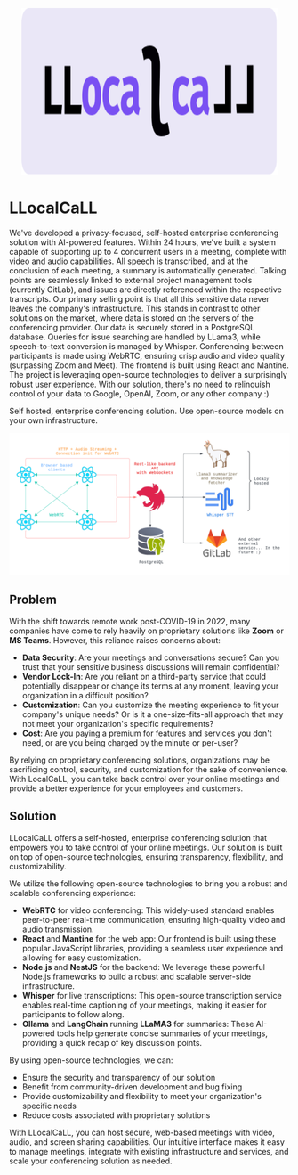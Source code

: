 <p align="center">
  <img width="460" height="300" src="./frontend/public/Logo.svg">
</p>

# LLocalCaLL

We've developed a privacy-focused, self-hosted enterprise conferencing solution with AI-powered features. Within 24 hours, we've built a system capable of supporting up to 4 concurrent users in a meeting, complete with video and audio capabilities. All speech is transcribed, and at the conclusion of each meeting, a summary is automatically generated. Talking points are seamlessly linked to external project management tools (currently GitLab), and issues are directly referenced within the respective transcripts. Our primary selling point is that all this sensitive data never leaves the company's infrastructure. This stands in contrast to other solutions on the market, where data is stored on the servers of the conferencing provider. Our data is securely stored in a PostgreSQL database. Queries for issue searching are handled by LLama3, while speech-to-text conversion is managed by Whisper. Conferencing between participants is made using WebRTC, ensuring crisp audio and video quality (surpassing Zoom and Meet). The frontend is built using React and Mantine. The project is leveraging open-source technologies to deliver a surprisingly robust user experience. With our solution, there's no need to relinquish control of your data to Google, OpenAI, Zoom, or any other company :)

Self hosted, enterprise conferencing solution. Use open-source models on your own infrastructure.

![Architecture](./docs/DH.png)

## Problem

With the shift towards remote work post-COVID-19 in 2022, many companies have come to rely heavily on proprietary solutions
like **Zoom** or **MS Teams**. However, this reliance raises concerns about:

- **Data Security**: Are your meetings and conversations secure? Can you trust that your sensitive business discussions will remain confidential?
- **Vendor Lock-In**: Are you reliant on a third-party service that could potentially disappear or change its terms at any moment, leaving your organization in a difficult position?
- **Customization**: Can you customize the meeting experience to fit your company's unique needs? Or is it a one-size-fits-all approach that may not meet your organization's specific requirements?
- **Cost**: Are you paying a premium for features and services you don't need, or are you being charged by the minute or per-user?

By relying on proprietary conferencing solutions, organizations may be sacrificing control, security, and customization for
the sake of convenience. With LocalCaLL, you can take back control over your online meetings and provide a better experience
for your employees and customers.

## Solution

LLocalCaLL offers a self-hosted, enterprise conferencing solution that empowers you to take control of your online meetings.
Our solution is built on top of open-source technologies, ensuring transparency, flexibility, and customizability.

We utilize the following open-source technologies to bring you a robust and scalable conferencing experience:

- **WebRTC** for video conferencing: This widely-used standard enables peer-to-peer real-time communication, ensuring
  high-quality video and audio transmission.
- **React** and **Mantine** for the web app: Our frontend is built using these popular JavaScript libraries, providing a
  seamless user experience and allowing for easy customization.
- **Node.js** and **NestJS** for the backend: We leverage these powerful Node.js frameworks to build a robust and scalable
  server-side infrastructure.
- **Whisper** for live transcriptions: This open-source transcription service enables real-time captioning of your meetings,
  making it easier for participants to follow along.
- **Ollama** and **LangChain** running **LLaMA3** for summaries: These AI-powered tools help generate concise summaries of your
  meetings, providing a quick recap of key discussion points.

By using open-source technologies, we can:

- Ensure the security and transparency of our solution
- Benefit from community-driven development and bug fixing
- Provide customizability and flexibility to meet your organization's specific needs
- Reduce costs associated with proprietary solutions

With LLocalCaLL, you can host secure, web-based meetings with video, audio, and screen sharing capabilities. Our intuitive
interface makes it easy to manage meetings, integrate with existing infrastructure and services, and scale your conferencing
solution as needed.
